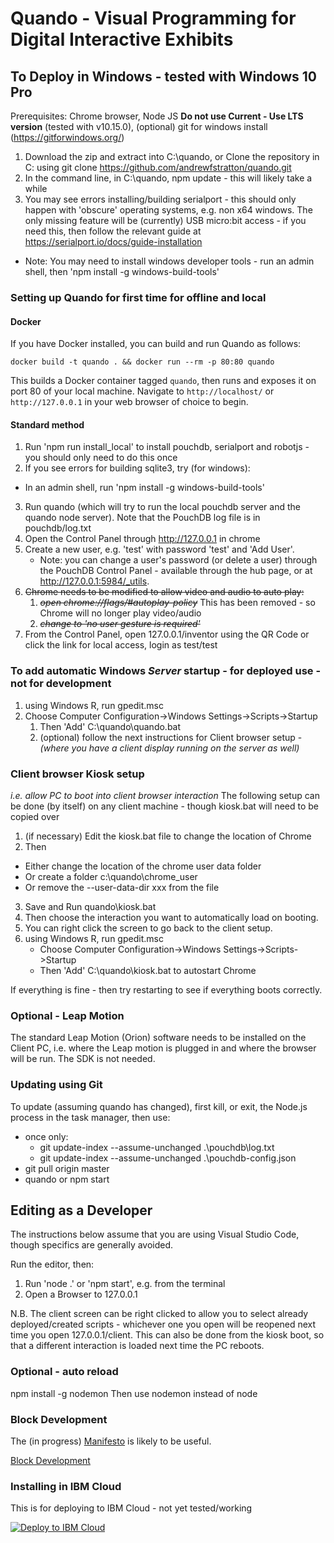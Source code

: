 # Quando - Visual Programming for Digital Interactive Exhibits

## To Deploy in Windows - tested with Windows 10 Pro

Prerequisites: Chrome browser, Node JS **Do not use Current - Use LTS version** (tested with v10.15.0), (optional) git for windows install (https://gitforwindows.org/)

1. Download the zip and extract into C:\quando, or Clone the repository in C: using git clone https://github.com/andrewfstratton/quando.git
2. In the command line, in C:\quando, npm update - this will likely take a while
3. You may see errors installing/building serialport - this should only happen with 'obscure' operating systems, e.g. non x64 windows.  The only missing feature will be (currently) USB micro:bit access - if you need this, then follow the relevant guide at https://serialport.io/docs/guide-installation
  * Note: You may need to install windows developer tools - run an admin shell, then 'npm install -g windows-build-tools'

### Setting up Quando for first time for offline and local

#### Docker

If you have Docker installed, you can build and run Quando as follows:

```
docker build -t quando . && docker run --rm -p 80:80 quando
```

<!-- Exposing :5984 too is currently not yet working, at least for me -->

This builds a Docker container tagged `quando`, then runs and exposes it on port 80 of your local machine. Navigate to `http://localhost/` or `http://127.0.0.1` in your web browser of choice to begin.

#### Standard method

1. Run 'npm run install_local' to install pouchdb, serialport and robotjs - you should only need to do this once
2. If you see errors for building sqlite3, try (for windows):
  * In an admin shell, run 'npm install -g windows-build-tools'

3. Run quando (which will try to run the local pouchdb server and the quando node server).  Note that the PouchDB log file is in pouchdb/log.txt
4. Open the Control Panel through http://127.0.0.1 in chrome
5. Create a new user, e.g. 'test' with password 'test' and 'Add User'.
    * Note: you can change a user's password (or delete a user) through the PouchDB Control Panel - available through the hub page, or at http://127.0.0.1:5984/_utils.
6. ~~Chrome needs to be modified to allow video and audio to auto play:~~
    1. ~~_open chrome://flags/#autoplay-policy_~~ This has been removed - so Chrome will no longer play video/audio
    2. ~~_change to 'no user gesture is required'_~~
7. From the Control Panel, open 127.0.0.1/inventor using the QR Code or click the link for local access, login as test/test

### To add automatic Windows *Server* startup - for deployed use - not for development
1. using Windows R, run gpedit.msc
2. Choose Computer Configuration->Windows Settings->Scripts->Startup
    1. Then 'Add' C:\quando\quando.bat
    2. (optional) follow the next instructions for Client browser setup - *(where you have a client display running on the server as well)*
### Client browser Kiosk setup
_i.e. allow PC to boot into client browser interaction_
The following setup can be done (by itself) on any client machine - though kiosk.bat will need to be copied over

1. (if necessary) Edit the kiosk.bat file to change the location of Chrome
2. Then 
  * Either change the location of the chrome user data folder
  * Or create a folder c:\quando\chrome_user
  * Or remove the --user-data-dir xxx from the file
3. Save and Run quando\kiosk.bat
4. Then choose the interaction you want to automatically load on booting.
5. You can right click the screen to go back to the client setup.
6. using Windows R, run gpedit.msc
    * Choose Computer Configuration->Windows Settings->Scripts->Startup
    * Then 'Add' C:\quando\kiosk.bat to autostart Chrome

If everything is fine - then try restarting to see if everything boots correctly.

### Optional - Leap Motion
The standard Leap Motion (Orion) software needs to be installed on the Client PC, i.e. where the Leap motion is plugged in and where the browser will be run. The SDK is not needed.

### Updating using Git
To update (assuming quando has changed), first kill, or exit, the Node.js process in the task manager,
then use:

* once only:
  * git update-index --assume-unchanged .\pouchdb\log.txt
  * git update-index --assume-unchanged .\pouchdb-config.json
* git pull origin master
* quando or npm start

## Editing as a Developer

The instructions below assume that you are using Visual Studio Code, though specifics are generally avoided.

Run the editor, then:
1. Run 'node .' or 'npm start', e.g. from the terminal
3. Open a Browser to 127.0.0.1

N.B. The client screen can be right clicked to allow you to select already deployed/created scripts - whichever one you open will be reopened next time you open 127.0.0.1/client.  This can also be done from the kiosk boot, so that a different interaction is loaded next time the PC reboots.

### Optional - auto reload
npm install -g nodemon
Then use nodemon instead of node

### Block Development

The (in progress) [Manifesto](docs/manifesto.md) is likely to be useful.

[Block Development](docs/creating_new_blocks.md)

### Installing in IBM Cloud

This is for deploying to IBM Cloud - not yet tested/working

[![Deploy to IBM Cloud](https://cloud.ibm.com/devops/setup/deploy/button.png)](https://cloud.ibm.com/devops/setup/deploy?repository=https%3A%2F%2Fgithub.com%2Fandrewfstratton%2Fquando.git&branch=master)
